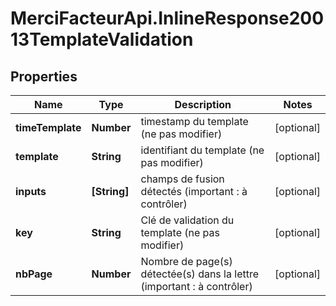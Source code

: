 # MerciFacteurApi.InlineResponse20013TemplateValidation

## Properties
Name | Type | Description | Notes
------------ | ------------- | ------------- | -------------
**timeTemplate** | **Number** | timestamp du template (ne pas modifier) | [optional] 
**template** | **String** | identifiant du template (ne pas modifier) | [optional] 
**inputs** | **[String]** | champs de fusion détectés (important : à contrôler) | [optional] 
**key** | **String** | Clé de validation du template (ne pas modifier) | [optional] 
**nbPage** | **Number** | Nombre de page(s) détectée(s) dans la lettre (important : à contrôler) | [optional] 
